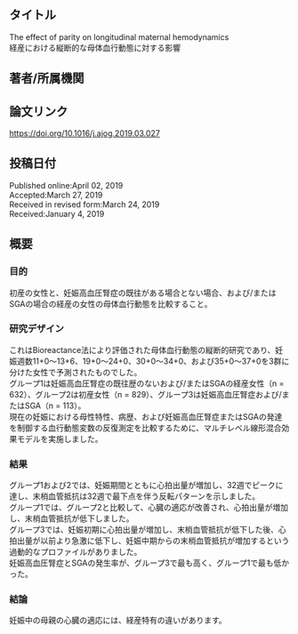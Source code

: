 ## タイトル
The effect of parity on longitudinal maternal hemodynamics  
経産における縦断的な母体血行動態に対する影響

## 著者/所属機関

## 論文リンク
https://doi.org/10.1016/j.ajog.2019.03.027

## 投稿日付
Published online:April 02, 2019  
Accepted:March 27, 2019  
Received in revised form:March 24, 2019  
Received:January 4, 2019

## 概要
### 目的
初産の女性と、妊娠高血圧腎症の既往がある場合とない場合、および/またはSGAの場合の経産の女性の母体血行動態を比較すること。

### 研究デザイン
これはBioreactance法により評価された母体血行動態の縦断的研究であり、妊娠週数11+0～13+6、19+0～24+0、30+0～34+0、および35+0～37+0を3群に分けた女性で予測されたものでした。  
グループ1は妊娠高血圧腎症の既往歴のないおよび/またはSGAの経産女性（n = 632）、グループ2は初産女性（n = 829）、グループ3は妊娠高血圧腎症および/またはSGA（n = 113）。  
現在の妊娠における母性特性、病歴、および妊娠高血圧腎症またはSGAの発達を制御する血行動態変数の反復測定を比較するために、マルチレベル線形混合効果モデルを実施しました。

### 結果
グループ1および2では、妊娠期間とともに心拍出量が増加し、32週でピークに達し、末梢血管抵抗は32週で最下点を伴う反転パターンを示しました。  
グループ1では、グループ2と比較して、心臓の適応が改善され、心拍出量が増加し、末梢血管抵抗が低下しました。  
グループ3では、妊娠初期に心拍出量が増加し、末梢血管抵抗が低下した後、心拍出量が以前より急激に低下し、妊娠中期からの末梢血管抵抗が増加するという過動的なプロファイルがありました。  
妊娠高血圧腎症とSGAの発生率が、グループ3で最も高く、グループ1で最も低かった。

### 結論
妊娠中の母親の心臓の適応には、経産特有の違いがあります。
